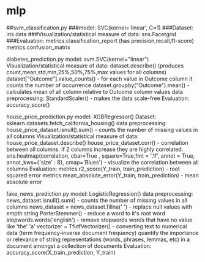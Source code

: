 # mlp

##svm_classification.py
###model:
  SVC(kernel='linear', C=1)
###Dataset: 
  iris data
###Visualization/statistical measure of data: 
  sns.Facetgrid
###Evaluation: 
  metrics.classification_report (has precision,recall,f1-score)
  metrics.confusion_matrix

diabetes_prediction.py
model:
  svm.SVC(kernel="linear")
Visualization/statistical measure of data: 
  dataset.describe() (produces count,mean,std,min,25%,50%,75%,max values for all columns)
  dataset["Outcome"].value_counts() - for each value in Outcome column it counts the number of occurrence
  dataset.groupby("Outcome").mean() - calculates mean of all column relative to Outcome column values
data preprocessing:
  StandardScaler() - makes the data scale-free
Evaluation: 
  accuracy_score()

house_price_prediction.py
model:
  XGBRegressor()
Dataset: 
  sklearn.datasets.fetch_california_housing()
data preprocessing:
  house_price_dataset.isnull().sum() - counts the number of missing values in all columns
Visualization/statistical measure of data:
  house_price_dataset.describe()
  house_price_dataset.corr() - correlation between all columns. if 2 columns increase they are highly correlated.
  sns.heatmap(correlation, cbar=True , square=True,fmt = '.1f', annot = True, annot_kws={'size' : 8}, cmap='Blues') - visualize the correlation between all columns
Evaluation: 
  metrics.r2_score(Y_train, train_prediction) - root squared error
  metrics.mean_absolute_error(Y_train, train_prediction) - mean absolute error

fake_news_prediction.py
model:
  LogisticRegression()
data preprocessing:
  news_dataset.isnull().sum() - counts the number of missing values in all columns
  news_dataset = news_dataset.fillna(' ') - replace null values with empth string
  PorterStemmer() - reduce a word to it's root word
  stopwords.words('english') - remove stopwords words that have no value like 'the' 'a'
  vectorizer = TfidfVectorizer() - converting text to numerical data (term frequency-inverse document frequency) quantify the importance or relevance of string representations (words, phrases, lemmas, etc) in a document amongst a collection of documents
Evaluation: 
  accuracy_score(X_train_prediction, Y_train)
